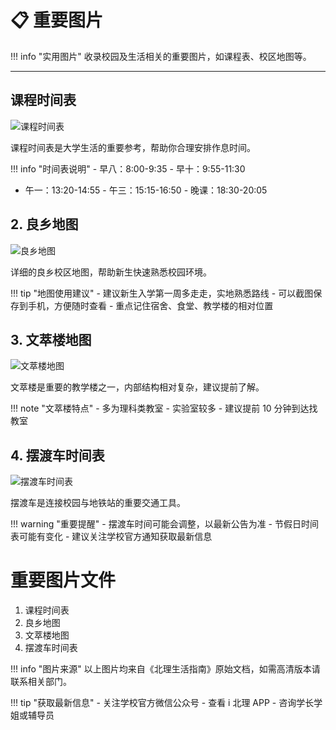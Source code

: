 # 📋 重要图片

!!! info "实用图片"
收录校园及生活相关的重要图片，如课程表、校区地图等。

---

## 课程时间表

![课程时间表](../assets/images/image1.jpg)

课程时间表是大学生活的重要参考，帮助你合理安排作息时间。

!!! info "时间表说明" - 早八：8:00-9:35 - 早十：9:55-11:30

- 午一：13:20-14:55 - 午三：15:15-16:50 - 晚课：18:30-20:05

## 2. 良乡地图

![良乡地图](../assets/images/image2.jpg)

详细的良乡校区地图，帮助新生快速熟悉校园环境。

!!! tip "地图使用建议" - 建议新生入学第一周多走走，实地熟悉路线 - 可以截图保存到手机，方便随时查看 - 重点记住宿舍、食堂、教学楼的相对位置

## 3. 文萃楼地图

![文萃楼地图](../assets/images/image3.jpg)

文萃楼是重要的教学楼之一，内部结构相对复杂，建议提前了解。

!!! note "文萃楼特点" - 多为理科类教室 - 实验室较多 - 建议提前 10 分钟到达找教室

## 4. 摆渡车时间表

![摆渡车时间表](../assets/images/image4.jpg)

摆渡车是连接校园与地铁站的重要交通工具。

!!! warning "重要提醒" - 摆渡车时间可能会调整，以最新公告为准 - 节假日时间表可能有变化 - 建议关注学校官方通知获取最新信息

# 重要图片文件

1. 课程时间表
2. 良乡地图
3. 文萃楼地图
4. 摆渡车时间表

!!! info "图片来源"
以上图片均来自《北理生活指南》原始文档，如需高清版本请联系相关部门。

!!! tip "获取最新信息" - 关注学校官方微信公众号 - 查看 i 北理 APP - 咨询学长学姐或辅导员
